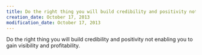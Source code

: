 ```yaml
---
title: Do the right thing you will build credibility and positivity not enabling…
creation_date: October 17, 2013
modification_date: October 17, 2013
---
```



Do the right thing you will build credibility and positivity not enabling you to gain visibility and profitability. 
